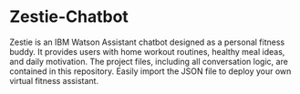 # Zestie-Chatbot
Zestie is an IBM Watson Assistant chatbot designed as a personal fitness buddy. It provides users with home workout routines, healthy meal ideas, and daily motivation. The project files, including all conversation logic, are contained in this repository. Easily import the JSON file to deploy your own virtual fitness assistant.
